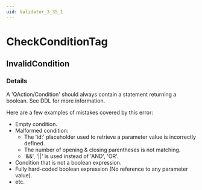 ```yaml
---
uid: Validator_3_35_1
---
```


# CheckConditionTag

## InvalidCondition

<!-- Description, Properties, ... sections are auto-generated. -->
<!-- REPLACE ME AUTO-GENERATION -->

### Details

A 'QAction/Condition' should always contain a statement returning a boolean.
See DDL for more information.

Here are a few examples of mistakes covered by this error:
- Empty condition.
- Malformed condition:
  - The 'id:' placeholder used to retrieve a parameter value is incorrectly defined.
  - The number of opening & closing parentheses is not matching.
  - '&&', '||' is used instead of 'AND', 'OR'.
- Condition that is not a boolean expression.
- Fully hard-coded boolean expression (No reference to any parameter value).
- etc.

<!-- Uncomment to add example code -->
<!--### Example code-->
